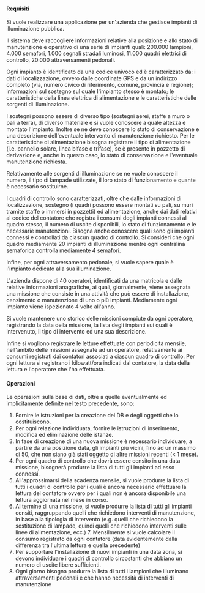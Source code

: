#### Requisiti

Si vuole realizzare una applicazione per un'azienda che gestisce impianti di
illuminazione pubblica.

Il sistema deve raccogliere informazioni relative alla posizione e allo stato di
manutenzione e operativo di una serie di impianti quali: 200.000
lampioni, 4.000 semafori, 1.000 segnali stradali luminosi, 11.000
quadri elettrici di controllo, 20.000 attraversamenti pedonali.

Ogni impianto è identificato da una codice univoco ed è caratterizzato da: i
dati di localizzazione, ovvero dalle coordinate GPS e da un indirizzo completo
(via, numero civico di riferimento, comune, provincia e regione); informazioni
sul sostegno sul quale l'impianto stesso è montato; le caratteristiche della
linea elettrica di alimentazione e le caratteristiche delle sorgenti di
illuminazione.

I sostegni possono essere di diverso tipo (sostegni aerei, staffe a muro o
pali a terra), di diverso materiale e si vuole conoscere a quale altezza è
montato l'impianto. Inoltre se ne deve conoscere lo stato di conservazione e una
descrizione dell'eventuale intervento di manutenzione richiesto. Per le
caratteristiche di alimentazione bisogna registrare il tipo di alimentazione
(i.e. pannello solare, linea bifase o trifase), se è presente in pozzetto di
derivazione e, anche in questo caso, lo stato di conservazione e l'eventuale
manutenzione richiesta.

Relativamente alle sorgenti di illuminazione se ne vuole conoscere il numero,
il tipo di lampade utilizzate, il loro stato di funzionamento e quante è
necessario sostituirne.

I quadri di controllo sono caratterizzati, oltre che dalle informazioni di
localizzazione, sostegno (i quadri possono essere montati su pali, su muri
tramite staffe o immersi in pozzetti) ed alimentazione, anche dai dati relativi
al codice del contatore che registra i consumi degli impianti connessi al
quadro stesso, il numero di uscite disponibili, lo stato di funzionamento e le
necessarie manutenzioni.  Bisogna anche conoscere quali sono gli impianti
connessi e controllati da ciascun quadro di controllo. Si consideri che ogni
quadro mediamente 20 impianti di illuminazione mentre ogni centralina semaforica
controlla mediamente 4 semafori.

Infine, per ogni attraversamento pedonale, si vuole sapere quale è l'impianto
dedicato alla sua illuminazione.

L'azienda dispone di 40 operatori, identificati da una matricola e dalle
relative informazioni anagrafiche, ai quali, giornalmente, viene assegnata una
missione che consiste in una attività che può essere di installazione,
censimento o manutenzione di uno o più impianti. Mediamente ogni impianto viene
ispezionato 4 volte all'anno.

Si vuole mantenere uno storico delle missioni compiute da ogni operatore,
registrando la data della missione, la lista degli impianti sui quali è
intervenuto, il tipo di intervento ed una sua descrizione.

Infine si vogliono registrare le letture effettuate con periodicità mensile,
nell'ambito delle missioni assegnate ad un operatore, relativamente ai consumi
registrati dai contatori associati a ciascun quadro di controllo. Per ogni
lettura si registrano i kilowatt/ora indicati dal contatore, la data della
lettura e l'operatore che l'ha effettuata.

#### Operazioni

Le operazioni sulla base di dati, oltre a quelle eventualmente ed implicitamente
definite nel testo precedente, sono:

1. Fornire le istruzioni per la creazione del DB e degli oggetti che lo costituiscono.
2. Per ogni relazione individuata, fornire le istruzioni di inserimento,
modifica ed eliminazione delle istanze.
3. In fase di creazione di una nuova missione è necessario individuare, a
partire da una posizione data, gli impianti più vicini, fino ad un massimo di
50, che non siano già stati
oggetto di altre missioni recenti (< 1 mese).
4. Per ogni quadro di controllo che dovrà essere censito in una data missione,
bisognerà produrre la lista di tutti gli impianti ad esso connessi.
5. All'approssimarsi della scadenza mensile, si vuole produrre la lista di tutti
i quadri di controllo per i quali è ancora necessario effettuare la lettura del
contatore ovvero per i quali non è ancora disponibile una lettura aggiornata nel
mese in corso.
6. Al termine di una missione, si vuole produrre la lista di tutti gli impianti
censiti, raggruppando quelli che richiedono interventi di manutenzione, in base
alla tipologia di intervento (e.g. quelli che richiedono la sostituzione di
lampade, quindi quelli che richiedono interventi sulle linee di alimentazione,
ecc.) 7. Mensilmente si vuole calcolare il consumo registrato da ogni contatore
(data evidentemente dalla differenza tra l'ultima lettura e quella precedente)
8. Per supportare l'installazione di nuovi impianti in una data zona, si devono
individuare i quadri di controllo circostanti che abbiano un numero di uscite
libere sufficienti.
9. Ogni giorno bisogna produrre la lista di tutti i lampioni che illuminano
attraversamenti pedonali e che hanno necessità di interventi di manutenzione
